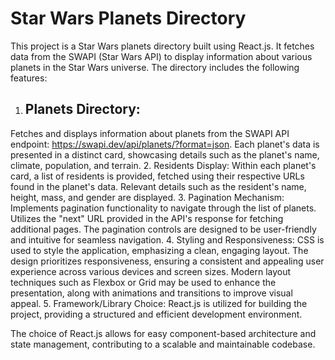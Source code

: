 # Star Wars Planets Directory

This project is a Star Wars planets directory built using React.js. It fetches data from the SWAPI (Star Wars API) to display information about various planets in the Star Wars universe. The directory includes the following features:

1. ## Planets Directory:
Fetches and displays information about planets from the SWAPI API endpoint: https://swapi.dev/api/planets/?format=json.
Each planet's data is presented in a distinct card, showcasing details such as the planet's name, climate, population, and terrain.
2. Residents Display:
Within each planet's card, a list of residents is provided, fetched using their respective URLs found in the planet's data.
Relevant details such as the resident's name, height, mass, and gender are displayed.
3. Pagination Mechanism:
Implements pagination functionality to navigate through the list of planets.
Utilizes the "next" URL provided in the API's response for fetching additional pages.
The pagination controls are designed to be user-friendly and intuitive for seamless navigation.
4. Styling and Responsiveness:
CSS is used to style the application, emphasizing a clean, engaging layout.
The design prioritizes responsiveness, ensuring a consistent and appealing user experience across various devices and screen sizes.
Modern layout techniques such as Flexbox or Grid may be used to enhance the presentation, along with animations and transitions to improve visual appeal.
5. Framework/Library Choice:
React.js is utilized for building the project, providing a structured and efficient development environment.

The choice of React.js allows for easy component-based architecture and state management, contributing to a scalable and maintainable codebase.
